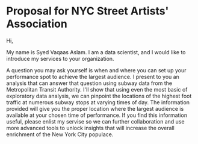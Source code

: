 # Proposal for NYC Street Artists' Association

Hi,

My name is Syed Vaqaas Aslam. I am a data scientist, and I would like to introduce my services to your organization. 

A question you may ask yourself is when and where you can set up your performance spot to achieve the largest audience. I present to you an analysis that can answer that question using subway data from the Metropolitan Transit Authority. I'll show that using even the most basic of exploratory data analysis, we can pinpoint the locations of the highest foot traffic at numerous subway stops at varying times of day. The information provided will give you the proper location where the largest audience is available at your chosen time of performance. If you find this information useful, please enlist my servise so we can further collaboration and use more advanced tools to unlock insights that will increase the overall enrichment of the New York City populace.
